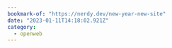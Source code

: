 ```yaml
---
bookmark-of: "https://nerdy.dev/new-year-new-site"
date: "2023-01-11T14:18:02.921Z"
category:
  - openweb
---
```

